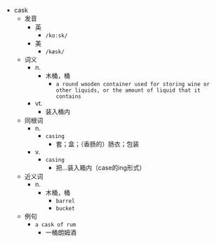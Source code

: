 - cask
  - 发音
    - 英
      - `/kɑːsk/`
    - 美
      - `/kæsk/`
  - 词义
    - n.
      - 木桶，桶
        - `a round wooden container used for storing wine or other liquids, or the amount of liquid that it contains`
    - vt.
      - 装入桶内
  - 同根词
    - n.
      - `casing`
        - 套；盒；（香肠的）肠衣；包装
    - v.
      - `casing`
        - 把…装入箱内（case的ing形式）
  - 近义词
    - n.
      - 木桶，桶
        - `barrel`
        - `bucket`
  - 例句
    - `a cask of rum`
      - 一桶朗姆酒

